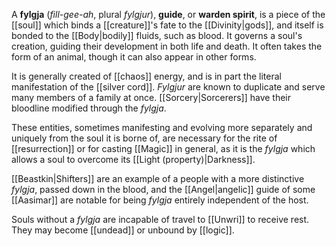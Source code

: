 A **fylgja** (*fill-gee-ah*, plural *fylgjur*), **guide**, or **warden spirit**, is a piece of the [[soul]] which binds a [[creature]]'s fate to the [[Divinity|gods]], and itself is bonded to the [[Body|bodily]] fluids, such as blood. It governs a soul's creation, guiding their development in both life and death. It often takes the form of an animal, though it can also appear in other forms.

It is generally created of [[chaos]] energy, and is in part the literal manifestation of the [[silver cord]]. *Fylgjur* are known to duplicate and serve many members of a family at once. [[Sorcery|Sorcerers]] have their bloodline modified through the *fylgja*.

These entities, sometimes manifesting and evolving more separately and uniquely from the soul it is borne of, are necessary for the rite of [[resurrection]] or for casting [[Magic]] in general, as it is the *fylgja* which allows a soul to overcome its [[Light (property)|Darkness]]. 

[[Beastkin|Shifters]] are an example of a people with a more distinctive *fylgja*, passed down in the blood, and the [[Angel|angelic]] guide of some [[Aasimar]] are notable for being *fylgja* entirely independent of the host.

Souls without a *fylgja* are incapable of travel to [[Unwri]] to receive rest. They may become [[undead]] or unbound by [[logic]].